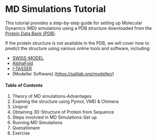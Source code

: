 # MD Simulations Tutorial

This tutorial provides a step-by-step guide for setting up Molecular Dynamics (MD) simulations using a PDB structure downloaded from the [Protein Data Bank (PDB)](https://www.rcsb.org/). 

If the protein structure is not available in the PDB, we will cover how to predict the structure using various online tools and software, including:
- [SWISS-MODEL](https://swissmodel.expasy.org/)
- [AlphaFold](https://alphafold.ebi.ac.uk/)
- [I-TASSER](https://zhanggroup.org/I-TASSER/)
- [Modeller Software] (https://salilab.org/modeller/)

#### Table of Contents
1. Theory of MD simulations-Advantages
2. Examing the structure using Pymol, VMD  & Chimera
4. Uniprot
5. Obtaining 3D-Structure of Protein from Sequence
6. Steps involvled in MD Simulations-Set up
7. Running MD Simulations
8. Quesstionare
9. Exercise
